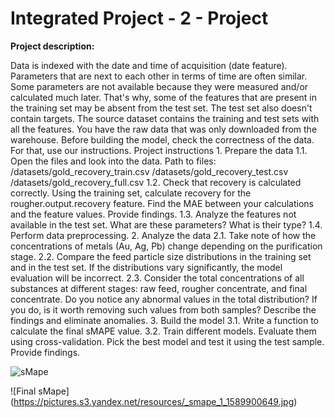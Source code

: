# Integrated Project - 2 - Project


<strong> Project description: </strong>
<p>
Data is indexed with the date and time of acquisition (date feature). Parameters that are next to each other in terms of time are often similar.
Some parameters are not available because they were measured and/or calculated much later. That's why, some of the features that are present in the training set may be absent from the test set. The test set also doesn't contain targets.
The source dataset contains the training and test sets with all the features.
You have the raw data that was only downloaded from the warehouse. Before building the model, check the correctness of the data. For that, use our instructions.
Project instructions
1. Prepare the data
1.1. Open the files and look into the data.
Path to files:
/datasets/gold_recovery_train.csv
/datasets/gold_recovery_test.csv
/datasets/gold_recovery_full.csv
1.2. Check that recovery is calculated correctly. Using the training set, calculate recovery for the rougher.output.recovery feature. Find the MAE between your calculations and the feature values. Provide findings.
1.3. Analyze the features not available in the test set. What are these parameters? What is their type?
1.4. Perform data preprocessing.
2. Analyze the data
2.1. Take note of how the concentrations of metals (Au, Ag, Pb) change depending on the purification stage.
2.2. Compare the feed particle size distributions in the training set and in the test set. If the distributions vary significantly, the model evaluation will be incorrect.
2.3. Consider the total concentrations of all substances at different stages: raw feed, rougher concentrate, and final concentrate. Do you notice any abnormal values in the total distribution? If you do, is it worth removing such values from both samples? Describe the findings and eliminate anomalies.
3. Build the model
3.1. Write a function to calculate the final sMAPE value.
3.2. Train different models. Evaluate them using cross-validation. Pick the best model and test it using the test sample. Provide findings.
</p>

![sMape](https://pictures.s3.yandex.net/resources/smape_1576239058_1589899769.jpg)

![Final sMape] (https://pictures.s3.yandex.net/resources/_smape_1_1589900649.jpg)
